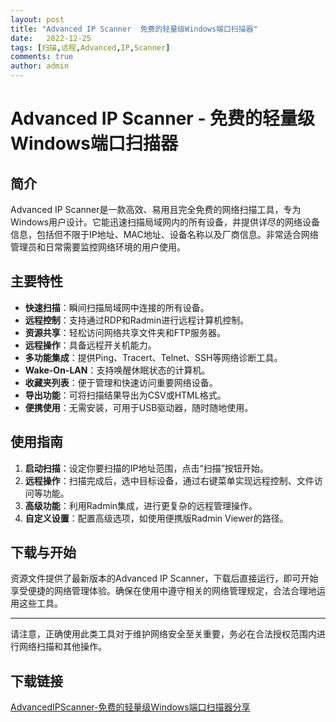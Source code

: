 ```yaml
---
layout: post
title: "Advanced IP Scanner  免费的轻量级Windows端口扫描器"
date:   2022-12-25
tags: [扫描,远程,Advanced,IP,Scanner]
comments: true
author: admin
---
```

# Advanced IP Scanner - 免费的轻量级Windows端口扫描器

## 简介

Advanced IP Scanner是一款高效、易用且完全免费的网络扫描工具，专为Windows用户设计。它能迅速扫描局域网内的所有设备，并提供详尽的网络设备信息，包括但不限于IP地址、MAC地址、设备名称以及厂商信息。非常适合网络管理员和日常需要监控网络环境的用户使用。

## 主要特性

- **快速扫描**：瞬间扫描局域网中连接的所有设备。
- **远程控制**：支持通过RDP和Radmin进行远程计算机控制。
- **资源共享**：轻松访问网络共享文件夹和FTP服务器。
- **远程操作**：具备远程开关机能力。
- **多功能集成**：提供Ping、Tracert、Telnet、SSH等网络诊断工具。
- **Wake-On-LAN**：支持唤醒休眠状态的计算机。
- **收藏夹列表**：便于管理和快速访问重要网络设备。
- **导出功能**：可将扫描结果导出为CSV或HTML格式。
- **便携使用**：无需安装，可用于USB驱动器，随时随地使用。

## 使用指南

1. **启动扫描**：设定你要扫描的IP地址范围，点击“扫描”按钮开始。
2. **远程操作**：扫描完成后，选中目标设备，通过右键菜单实现远程控制、文件访问等功能。
3. **高级功能**：利用Radmin集成，进行更复杂的远程管理操作。
4. **自定义设置**：配置高级选项，如使用便携版Radmin Viewer的路径。

## 下载与开始

资源文件提供了最新版本的Advanced IP Scanner，下载后直接运行，即可开始享受便捷的网络管理体验。确保在使用中遵守相关的网络管理规定，合法合理地运用这些工具。

---

请注意，正确使用此类工具对于维护网络安全至关重要，务必在合法授权范围内进行网络扫描和其他操作。

## 下载链接

[AdvancedIPScanner-免费的轻量级Windows端口扫描器分享](https://pan.quark.cn/s/6afbbaf7f728)